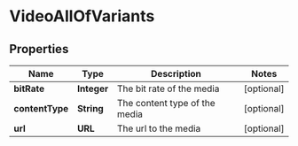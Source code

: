 

# VideoAllOfVariants


## Properties

Name | Type | Description | Notes
------------ | ------------- | ------------- | -------------
**bitRate** | **Integer** | The bit rate of the media |  [optional]
**contentType** | **String** | The content type of the media |  [optional]
**url** | **URL** | The url to the media |  [optional]



